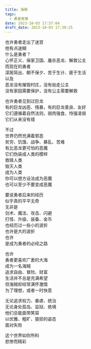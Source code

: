 ```yaml
---
title: 海贼
tags:
  - 勇者故事
date: 2023-10-03 17:57:04
draft_date: 2023-10-03 17:39:25
---
```


  
也许勇者走出了迷宫  
他有点迷糊  
什么是勇者？  
心怀正义、保家卫国、屠杀恶龙、解救公主  
而现在的勇者  
深居简出、朝不保夕、苦于生计、疲于生活  
以及  
恶龙没有摧毁村庄，没有劫走公主  
没有家园需要保护，没有公主需要解救  
  
也许勇者见到过巨龙  
有的巨龙凶恶、残暴，有的巨龙善良、友好  
它们遵循着自然法则，弱肉强食、恃强凌弱  
它们从来没有错  
  
不过  
世界仍然充满着邪恶  
贫穷、饥饿、战争、暴乱、苦难  
有比恶龙更可怕的恶魔  
它们伪装成人类的模样  
救赎人类  
毁灭人类  
成为人类  
你可以想方设法成为恶魔  
也可以至少不要变成恶魔  
  
要说勇者后来的经历  
似乎真的平平无奇  
无非是  
剑术、魔法、攻击、闪避  
打怪、升级、装备、金币  
也经历过一些小的波折  
也许是大的波折  
也许  
是成为勇者的必经之路  
  
也许  
勇者更喜欢广袤的大海  
成为一名海贼  
追求自由、冒险、财富  
生活并不总是充满希望  
但海贼却经常满怀激情  
为了理想，或者一时快意  
  
无论追求权力、暴虐、统治  
无论身处孤岛、监狱、绝境  
他们总能面带笑容  
以优雅、粗旷、狼狈的姿态  
面对失败  
  
这个世界如你所料  
悲惨而精彩
